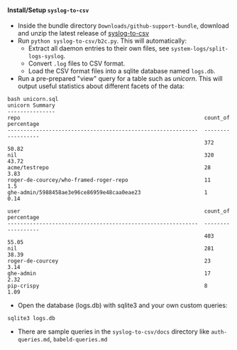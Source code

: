 

#### Install/Setup `syslog-to-csv`
- Inside the bundle directory `Downloads/github-support-bundle`, download and unzip the latest release of [syslog-to-csv](https://github.com/gm3dmo/syslog-to-csv/releases/latest)
- Run `python syslog-to-csv/b2c.py`. This will automatically:
  - Extract all daemon entries to their own files, see `system-logs/split-logs-syslog`.
  - Convert `.log` files to CSV format.
  - Load the CSV format files into a sqlite database named `logs.db`.
- Run a pre-prepared "view" query for a table such as *unicorn*. This will output useful statistics about different facets of the data:

```
bash unicorn.sql
unicorn Summary
---------------
repo                                                          count_of  percentage
------------------------------------------------------------  --------  ----------
                                                              372       50.82
nil                                                           320       43.72
acme/testrepo                                                 28        3.83
roger-de-courcey/who-framed-roger-repo                        11        1.5
ghe-admin/5988458ae3e96ce86959e48caa0eae23                    1         0.14

user                                                          count_of  percentage
------------------------------------------------------------  --------  ----------
                                                              403       55.05
nil                                                           281       38.39
roger-de-courcey                                              23        3.14
ghe-admin                                                     17        2.32
pip-crispy                                                    8         1.09
```

- Open the database (logs.db) with sqlite3 and your own custom queries:

```
sqlite3 logs.db
```

- There are sample queries in the `syslog-to-csv/docs` directory like `auth-queries.md`, `babeld-queries.md`
